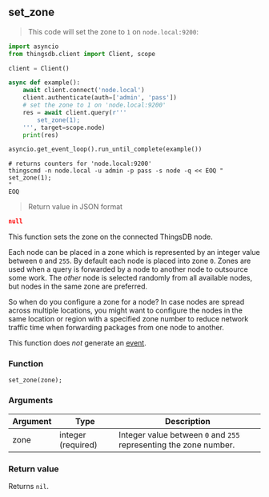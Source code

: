 ## set_zone

> This code will set the zone to `1` on `node.local:9200`:

```python
import asyncio
from thingsdb.client import Client, scope

client = Client()

async def example():
    await client.connect('node.local')
    client.authenticate(auth=['admin', 'pass'])
    # set the zone to 1 on 'node.local:9200'
    res = await client.query(r'''
        set_zone(1);
    ''', target=scope.node)
    print(res)

asyncio.get_event_loop().run_until_complete(example())
```

```shell
# returns counters for 'node.local:9200'
thingscmd -n node.local -u admin -p pass -s node -q << EOQ "
set_zone(1);
"
EOQ
```

> Return value in JSON format

```json
null
```

This function sets the zone on the connected ThingsDB node.

Each node can be placed in a zone which is represented by an integer value between `0` and `255`.
By default each node is placed into zone `0`. Zones are used when a query is forwarded by a node
to another node to outsource some work. The *other* node is selected randomly from all available
nodes, but nodes in the same zone are preferred.

So when do you configure a zone for a node? In case nodes are spread across multiple locations, you might
want to configure the nodes in the same location or region with a specified zone number to reduce
network traffic time when forwarding packages from one node to another.

This function does *not* generate an [event](#events).

### Function
`set_zone(zone);`

### Arguments
Argument | Type | Description
-------- | ---- | -----------
zone | integer (required) | Integer value between `0` and `255` representing the zone number.

### Return value
Returns `nil`.
